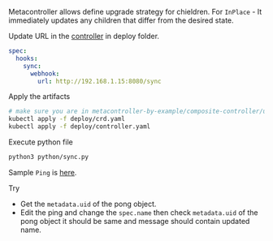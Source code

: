 Metacontroller allows define upgrade strategy for chieldren. For `InPlace` - It immediately updates any children that differ from the desired state.

Update URL in the [controller](https://github.com/shovanmaity/metacontroller-by-example/blob/master/composite-controller/update-strategy-inplace/deploy/controller.yaml) in deploy folder.
```yaml
spec:
  hooks:
    sync:
      webhook:
        url: http://192.168.1.15:8080/sync
```
Apply the artifacts
```bash
# make sure you are in metacontroller-by-example/composite-controller/update-strategy-inplace this directory.
kubectl apply -f deploy/crd.yaml
kubectl apply -f deploy/controller.yaml
```
Execute python file
```bash
python3 python/sync.py
```
Sample `Ping` is [here](https://github.com/shovanmaity/metacontroller-by-example/blob/master/composite-controller/update-strategy-inplace/deploy/ping.yaml).

Try

- Get the `metadata.uid` of the pong object.
- Edit the ping and change the `spec.name` then check `metadata.uid` of the pong object it should be same and message should contain updated name.
